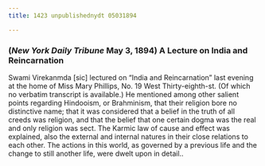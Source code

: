 ```yaml
---
title: 1423 unpublishednydt 05031894

---
```

  

### (*New York Daily Tribune* May 3, 1894)  A Lecture on India and Reincarnation

Swami Virekanmda \[sic\] lectured on “India and Reincarnation” last
evening at the home of Miss Mary Phillips, No. 19 West Thirty-eighth-st.
(Of which no verbatim transcript is available.) He mentioned among other
salient points regarding Hindooism, or Brahminism, that their religion
bore no distinctive name; that it was considered that a belief in the
truth of all creeds was religion, and that the belief that one certain
dogma was the real and only religion was sect. The Karmic law of cause
and effect was explained, also the external and internal natures in
their close relations to each other. The actions in this world, as
governed by a previous life and the change to still another life, were
dwelt upon in detail..